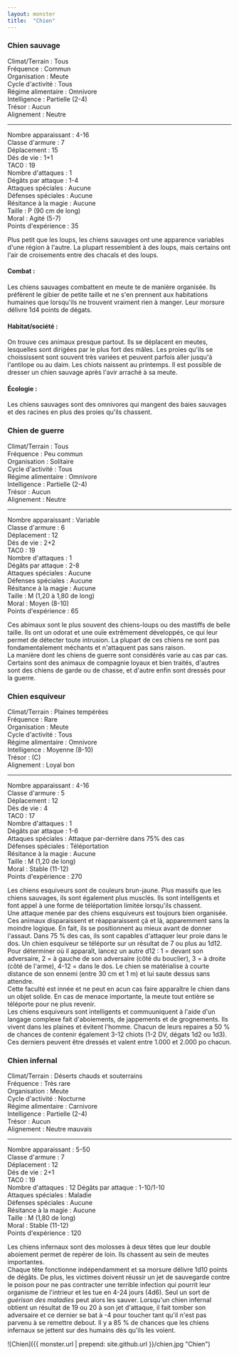```yaml
---
layout: monster
title:  "Chien"
---
```

    
### Chien sauvage

Climat/Terrain : Tous  
Fréquence : Commun  
Organisation : Meute  
Cycle d'activité : Tous  
Régime alimentaire : Omnivore  
Intelligence : Partielle (2-4)  
Trésor : Aucun  
Alignement : Neutre  

---

Nombre apparaissant : 4-16  
Classe d'armure : 7    
Déplacement : 15  
Dés de vie : 1+1  
TAC0 : 19  
Nombre d'attaques : 1  
Dégâts par attaque : 1-4  
Attaques spéciales : Aucune  
Défenses spéciales : Aucune  
Résitance à la magie : Aucune  
Taille : P (90 cm de long)  
Moral : Agité (5-7)  
Points d'expérience : 35

Plus petit que les loups, les chiens sauvages ont une apparence variables d'une région à l'autre. La plupart ressemblent à des loups, mais certains ont l'air de croisements entre des chacals et des loups.

#### Combat :

Les chiens sauvages combattent en meute te de manière organisée. Ils préfèrent le gibier de petite taille et ne s'en prennent aux habitations humaines que lorsqu'ils ne trouvent vraiment rien à manger. Leur morsure délivre 1d4 points de dégats.

#### Habitat/société :

On trouve ces animaux presque partout. Ils se déplacent en meutes, lesquelles sont dirigées par le plus fort des mâles. Les proies qu'ils se choississent sont souvent très variées et peuvent parfois aller jusqu'à l'antilope ou au daim. Les chiots naissent au printemps. Il est possible de dresser un chien sauvage après l'avir arraché à sa meute.

#### Écologie :

Les chiens sauvages sont des omnivores qui mangent des baies sauvages et des racines en plus des proies qu'ils chassent.

### Chien de guerre

Climat/Terrain : Tous  
Fréquence : Peu commun  
Organisation : Solitaire  
Cycle d'activité : Tous  
Régime alimentaire : Omnivore  
Intelligence : Partielle (2-4)  
Trésor : Aucun  
Alignement : Neutre  

---

Nombre apparaissant : Variable  
Classe d'armure : 6    
Déplacement : 12  
Dés de vie : 2+2  
TAC0 : 19  
Nombre d'attaques : 1  
Dégâts par attaque : 2-8  
Attaques spéciales : Aucune  
Défenses spéciales : Aucune  
Résitance à la magie : Aucune  
Taille : M (1,20 à 1,80 de long)  
Moral : Moyen (8-10)  
Points d'expérience : 65

Ces abimaux sont le plus souvent des chiens-loups ou des mastiffs de belle taille. Ils ont un odorat et une ouïe extrêmement développés, ce qui leur permet de détecter toute intrusion. La plupart de ces chiens ne sont pas fondamentalement méchants et n'attaquent pas sans raison.  
La manière dont les chiens de guerre sont considérés varie au cas par cas. Certains sont des animaux de compagnie loyaux et bien traités, d'autres sont des chiens de garde ou de chasse, et d'autre enfin sont dressés pour la guerre.

### Chien esquiveur

Climat/Terrain : Plaines tempérées  
Fréquence : Rare  
Organisation : Meute  
Cycle d'activité : Tous  
Régime alimentaire : Omnivore  
Intelligence : Moyenne (8-10)  
Trésor : (C)  
Alignement : Loyal bon  

---

Nombre apparaissant : 4-16  
Classe d'armure : 5    
Déplacement : 12  
Dés de vie : 4  
TAC0 : 17  
Nombre d'attaques : 1  
Dégâts par attaque : 1-6  
Attaques spéciales : Attaque par-derrière dans 75% des cas  
Défenses spéciales : Téléportation  
Résitance à la magie : Aucune  
Taille : M (1,20 de long)  
Moral : Stable (11-12)  
Points d'expérience : 270

Les chiens esquiveurs sont de couleurs brun-jaune. Plus massifs que les chiens sauvages, ils sont également plus musclés. Ils sont intelligents et font appel à une forme de téléportation limitée lorsqu'ils chassent.  
Une attaque menée par des chiens esquiveurs est toujours bien organisée. Ces animaux disparaissent et réapparaissent çà et là, apparemment sans la moindre logique. En fait, ils se positionnent au mieux avant de donner l'assaut. Dans 75 % des cas, ils sont capables d'attaquer leur proie dans le dos. Un chien esquiveur se téléporte sur un résultat de 7 ou plus au 1d12. Pour déterminer où il apparaît, lancez un autre d12 : 1 = devant son adversaire, 2 = à gauche de son adversaire (côté du bouclier), 3 = à droite (côté de l'arme), 4-12 = dans le dos. Le chien se matérialise à courte distance de son ennemi (entre 30 cm et 1 m) et lui saute dessus sans attendre.  
Cette faculté est innée et ne peut en acun cas faire apparaître le chien dans un objet solide. En cas de menace importante, la meute tout entière se téléporte pour ne plus revenir.  
Les chiens esquiveurs sont intelligents et commuuniquent à l'aide d'un langage complexe fait d'aboiements, de jappements et de grognements. Ils vivent dans les plaines et évitent l'homme. Chacun de leurs repaires a 50 % de chances de contenir également 3-12 chiots (1-2 DV, dégats 1d2 ou 1d3). Ces derniers peuvent être dressés et valent entre 1.000 et 2.000 po chacun.

### Chien infernal

Climat/Terrain : Déserts chauds et souterrains  
Fréquence : Très rare  
Organisation : Meute  
Cycle d'activité : Nocturne  
Régime alimentaire : Carnivore  
Intelligence : Partielle (2-4)  
Trésor : Aucun  
Alignement : Neutre mauvais  

---

Nombre apparaissant : 5-50  
Classe d'armure : 7    
Déplacement : 12  
Dés de vie : 2+1  
TAC0 : 19  
Nombre d'attaques : 12 
Dégâts par attaque : 1-10/1-10  
Attaques spéciales : Maladie  
Défenses spéciales : Aucune  
Résitance à la magie : Aucune  
Taille : M (1,80 de long)  
Moral : Stable (11-12)  
Points d'expérience : 120

Les chiens infernaux sont des molosses à deux têtes que leur double aboiement permet de repérer de loin. Ils chassent au sein de meutes importantes.  
Chaque tête fonctionne indépendamment et sa morsure délivre 1d10 points de dégâts. De plus, les victimes doivent réussir un jet de sauvegarde contre le poison pour ne pas contracter une terrible infection qui pourrit leur organisme de l'intrieur et les tue en 4-24 jours (4d6). Seul un sort de _guérison des maladies_ peut alors les sauver. Lorsqu'un chien infernal obtient un résultat de 19 ou 20 à son jet d'attaque, il fait tomber son adversaire et ce dernier se bat à -4 pour toucher tant qu'il n'est pas parvenu à se remettre debout. Il y a 85 % de chances que les chiens infernaux se jettent sur des humains dès qu'ils les voient.

![Chien]({{ monster.url | prepend: site.github.url }}/chien.jpg "Chien")